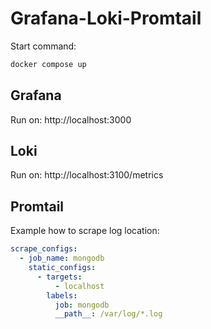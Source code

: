 # Grafana-Loki-Promtail

Start command:

```bash
docker compose up
```

## Grafana

Run on: http://localhost:3000

## Loki

Run on: http://localhost:3100/metrics

## Promtail

Example how to scrape log location:

```yaml
scrape_configs:
  - job_name: mongodb
    static_configs:
      - targets:
          - localhost
        labels:
          job: mongodb
          __path__: /var/log/*.log
```

